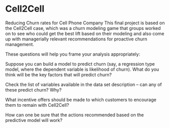 # Cell2Cell
Reducing Churn rates for Cell Phone Company
This final project is based on the Cell2Cell case, which was a churn modeling game that groups worked on to see who could get the best lift based on their modeling and also come up with managerially relevant recommendations for proactive churn management.

These questions will help you frame your analysis appropriately:

Suppose you can build a model to predict churn (say, a regression type model, where the dependent variable is likelihood of churn). What do you think will be the key factors that will predict churn?

Check the list of variables available in the data set description – can any of these predict churn? Why?

What incentive offers should be made to which customers to encourage them to remain with Cell2Cell?

How can one be sure that the actions recommended based on the predictive model will work?
